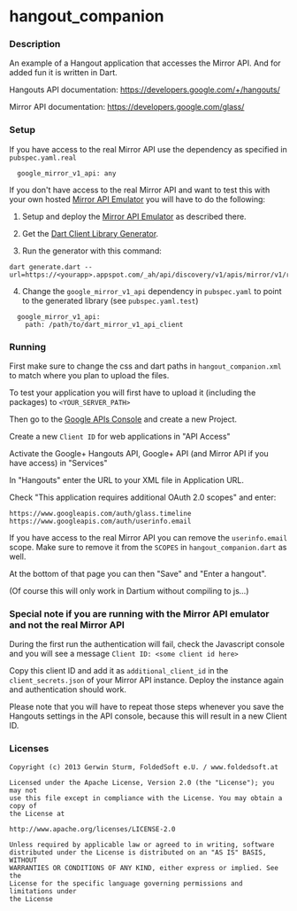 # hangout_companion

### Description

An example of a Hangout application that accesses the Mirror API. And for added fun it is written in Dart.

Hangouts API documentation: https://developers.google.com/+/hangouts/

Mirror API documentation: https://developers.google.com/glass/


### Setup

If you have access to the real Mirror API use the dependency as specified in `pubspec.yaml.real`
```
  google_mirror_v1_api: any
```


If you don't have access to the real Mirror API and want to test this with your own hosted
[Mirror API Emulator](https://github.com/Scarygami/mirror-api) you will have to do the following:

1.  Setup and deploy the [Mirror API Emulator](https://github.com/Scarygami/mirror-api) as described there.

2.  Get the [Dart Client Library Generator](https://github.com/dart-gde/discovery_api_dart_client_generator).

3.  Run the generator with this command:

```
dart generate.dart --url=https://<yourapp>.appspot.com/_ah/api/discovery/v1/apis/mirror/v1/rest
```

4.  Change the `google_mirror_v1_api` dependency in `pubspec.yaml` to point to the generated library
    (see `pubspec.yaml.test`)

```
  google_mirror_v1_api:
    path: /path/to/dart_mirror_v1_api_client
```

### Running

First make sure to change the css and dart paths in `hangout_companion.xml` to match where you plan to upload the files.

To test your application you will first have to upload it (including the packages) to `<YOUR_SERVER_PATH>`

Then go to the [Google APIs Console](https://code.google.com/apis/console/) and create a new Project.

Create a new `Client ID` for web applications in "API Access"

Activate the Google+ Hangouts API, Google+ API (and Mirror API if you have access) in "Services"

In "Hangouts" enter the URL to your XML file in Application URL.

Check "This application requires additional OAuth 2.0 scopes" and enter:
```
https://www.googleapis.com/auth/glass.timeline
https://www.googleapis.com/auth/userinfo.email
```

If you have access to the real Mirror API you can remove the `userinfo.email` scope.
Make sure to remove it from the `SCOPES` in `hangout_companion.dart` as well.

At the bottom of that page you can then "Save" and "Enter a hangout".

(Of course this will only work in Dartium without compiling to js...)


### Special note if you are running with the Mirror API emulator and not the real Mirror API

During the first run the authentication will fail, check the Javascript console and you will see a message `Client ID: <some client id here>`

Copy this client ID and add it as `additional_client_id` in the `client_secrets.json` of your Mirror API instance. Deploy the instance again and authentication should work.

Please note that you will have to repeat those steps whenever you save the Hangouts settings in the API console, because this will result in a new Client ID.


### Licenses

```
Copyright (c) 2013 Gerwin Sturm, FoldedSoft e.U. / www.foldedsoft.at

Licensed under the Apache License, Version 2.0 (the "License"); you may not
use this file except in compliance with the License. You may obtain a copy of
the License at

http://www.apache.org/licenses/LICENSE-2.0

Unless required by applicable law or agreed to in writing, software
distributed under the License is distributed on an "AS IS" BASIS, WITHOUT
WARRANTIES OR CONDITIONS OF ANY KIND, either express or implied. See the
License for the specific language governing permissions and limitations under
the License

```
